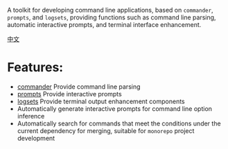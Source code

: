 A toolkit for developing command line applications, based on `commander`, `prompts`, and `logsets`, providing functions such as command line parsing, automatic interactive prompts, and terminal interface enhancement.


[中文](https:/zhangfisher.github.io/mixed-cli/)

# Features:

- [commander](https://github.com/tj/commander.js) Provide command line parsing
- [prompts](https://github.com/terkelg/prompts) Provide interactive prompts
- [logsets](https://github.com/terkelg/prompts) Provide terminal output enhancement components
- Automatically generate interactive prompts for command line option inference
- Automatically search for commands that meet the conditions under the current dependency for merging, suitable for `monorepo` project development